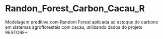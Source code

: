 # Randon_Forest_Carbon_Cacau_R
Modelagem preditiva com Random Forest aplicada ao estoque de carbono em sistemas agroflorestais com cacau, utilizando dados do projeto RESTORE+
